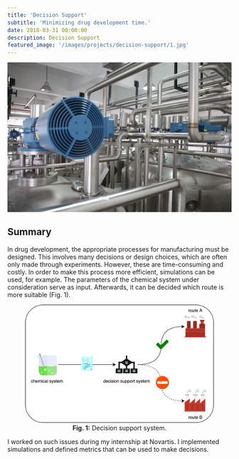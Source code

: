 ```yaml
---
title: 'Decision Support'
subtitle: 'Minimizing drug development time.'
date: 2018-03-31 00:00:00
description: Decision Support
featured_image: '/images/projects/decision-support/1.jpg'
---
```


![](/images/projects/decision-support/1.jpg)

## Summary

In drug development, the appropriate processes for manufacturing must be designed. This involves many decisions or design choices, which are often only made through experiments. However, these are time-consuming and costly. In order to make this process more efficient, simulations can be used, for example. The parameters of the chemical system under consideration serve as input. Afterwards, it can be decided which route is more suitable (Fig. 1).

<center>
<figure>
<img src="/images/projects/decision-support/decision_support.png" width="800">
<figcaption><b>Fig. 1:</b> Decision support system.</figcaption>
</figure>
</center>

I worked on such issues during my internship at Novartis. I implemented simulations and defined metrics that can be used to make decisions.